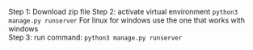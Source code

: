 Step 1: Download zip file 
Step 2: activate virtual environment `python3 manage.py runserver` For linux for windows use the one that works with windows  
Step 3: run command: `python3 manage.py runserver`
